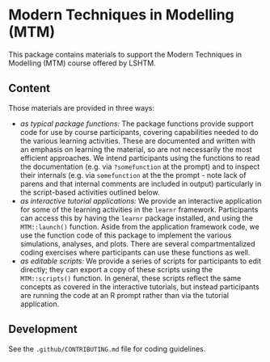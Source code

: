 # Modern Techniques in Modelling (MTM)

This package contains materials to support the Modern Techniques in Modelling (MTM) course offered by LSHTM.

## Content

Those materials are provided in three ways:
 - *as typical package functions:* The package functions provide support code for use by course participants, covering capabilities needed to do the various learning activities. These are documented and written with an emphasis on learning the material, so are not necessarily the most efficient approaches. We intend participants using the functions to read the documentation (e.g. via `?somefunction` at the prompt) and to inspect their internals (e.g. via `somefunction` at the the prompt - note lack of parens and that internal comments are included in output) particularly in the script-based activities outlined below. 
 - *as interactive tutorial applications:* We provide an interactive application for some of the learning activities in the `learnr` framework. Participants can access this by having the `learnr` package installed, and using the `MTM::launch()` function. Aside from the application framework code, we use the function code of this package to implement the various simulations, analyses, and plots. There are several compartmentalized coding exercises where participants can use these functions as well.
 - *as editable scripts:* We provide a series of scripts for participants to edit directly; they can export a copy of these scripts using the `MTM::scripts()` function. In general, these scripts reflect the same concepts as covered in the interactive tutorials, but instead participants are running the code at an R prompt rather than via the tutorial application.

## Development

See the `.github/CONTRIBUTING.md` file for coding guidelines.
